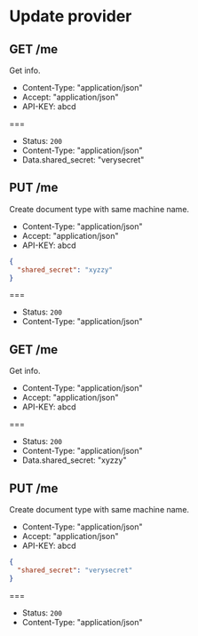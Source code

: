 # Update provider

## GET /me

Get info.

* Content-Type: "application/json"
* Accept: "application/json"
* API-KEY: abcd

===

* Status: `200`
* Content-Type: "application/json"
* Data.shared_secret: "verysecret"

## PUT /me

Create document type with same machine name.

* Content-Type: "application/json"
* Accept: "application/json"
* API-KEY: abcd

```json
{
  "shared_secret": "xyzzy"
}
```

===

* Status: `200`
* Content-Type: "application/json"

## GET /me

Get info.

* Content-Type: "application/json"
* Accept: "application/json"
* API-KEY: abcd

===

* Status: `200`
* Content-Type: "application/json"
* Data.shared_secret: "xyzzy"

## PUT /me

Create document type with same machine name.

* Content-Type: "application/json"
* Accept: "application/json"
* API-KEY: abcd

```json
{
  "shared_secret": "verysecret"
}
```

===

* Status: `200`
* Content-Type: "application/json"
